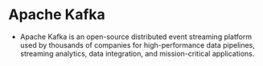 # Apache Kafka
- Apache Kafka is an open-source distributed event streaming platform used by thousands of companies for high-performance data pipelines, streaming analytics, data integration, and mission-critical applications.